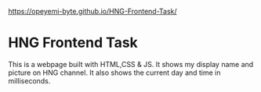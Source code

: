 https://opeyemi-byte.github.io/HNG-Frontend-Task/

# HNG Frontend Task
 This is a webpage built with HTML,CSS & JS. It shows my display name and picture on HNG channel. It also shows the current day and time in milliseconds.
